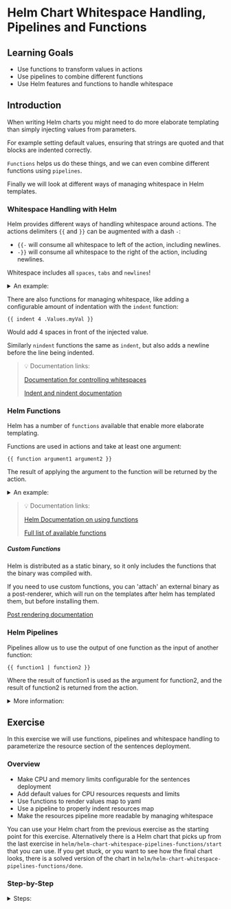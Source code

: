 # Helm Chart Whitespace Handling, Pipelines and Functions

## Learning Goals

- Use functions to transform values in actions
- Use pipelines to combine different functions
- Use Helm features and functions to handle whitespace

## Introduction

When writing Helm charts you might need to do more elaborate templating than simply injecting values from parameters.

For example setting default values, ensuring that strings are quoted and that blocks are indented correctly.

`Functions` helps us do these things, and we can even combine different functions using `pipelines`.

Finally we will look at different ways of managing whitespace in Helm templates.

### Whitespace Handling with Helm

Helm provides different ways of handling whitespace around actions.
The actions delimiters `{{` and `}}` can be augmented with a dash `-`:
- `{{-` will consume all whitespace to left of the action, including newlines.
- `-}}` will consume all whitespace to the right of the action, including newlines.

Whitespace includes all `spaces`, `tabs` and `newlines`!

<details>
<summary>An example:</summary>

```
PRE
  {{- "mytext" -}}
    POST
```

Would render to:
```
PREmytextPOST
```

Because all of the whitespace around the action will be consumed by the `{{-` and `-}}`, until non-whitespace characters are encountered.
</details>

There are also functions for managing whitespace, like adding a configurable amount of indentation with the `indent` function:

```
{{ indent 4 .Values.myVal }}
```

Would add 4 spaces in front of the injected value.

Similarly `nindent` functions the same as `indent`, but also adds a newline before the line being indented.

> :bulb: Documentation links:
>
>[Documentation for controlling whitespaces](https://helm.sh/docs/chart_template_guide/control_structures/#controlling-whitespace)
>
>[Indent and nindent documentation](https://helm.sh/docs/chart_template_guide/function_list/#indent)

### Helm Functions

Helm has a number of `functions` available that enable more elaborate templating.

Functions are used in actions and take at least one argument:

```
{{ function argument1 argument2 }}
```

The result of applying the argument to the function will be returned by the action.

<details>
<summary>An example:</summary>

A useful and simple example of a function could be to add quotes to a string:

```yaml
shouldBeAString: {{ quote .Values.myString }}
```

We assume that `myString=FooBar`, thus the result of the function will be `shouldBeAString: "FooBar"`.

</details>

> :bulb: Documentation links:
>
> [Helm Documentation on using functions](https://helm.sh/docs/chart_template_guide/functions_and_pipelines/#helm)
>
> [Full list of available functions](https://helm.sh/docs/chart_template_guide/function_list/)

##### Custom Functions

Helm is distributed as a static binary, so it only includes the functions that the binary was compiled with.

If you need to use custom functions, you can 'attach' an external binary as a post-renderer, which will run on the templates after helm has templated them, but before installing them.

[Post rendering documentation](https://helm.sh/docs/topics/advanced/#post-rendering)

### Helm Pipelines

Pipelines allow us to use the output of one function as the input of another function:

```
{{ function1 | function2 }}
```

Where the result of function1 is used as the argument for function2, and the result of function2 is returned from the action.

<details>
<summary>More information:</summary>

Pipelines are written using the "pipe" character `|`.

We can rewrite our quoting example above with a pipeline:

```yaml
shouldBeAString: {{ .Values.myString | quote }}
```

> :bulb: Referencing a value is actually an implicit function!

Which will produce the exact same result.

We can use as many functions as we want to in a pipeline.

For example if we wanted to make sure that our string only contains lower case characters, we can use the `lower` function in our pipeline:

```yaml
shouldBeALowerCaseString: {{ .Values.myString | lower | quote }}
```

Which would first change the value of `myString=FooBar` to lowercase, and then add quotes.

The result would be: `shouldBeALowerCaseString: "foobar"`

> :bulb: Documentation links:
>
> [Documentation on using pipelines](https://helm.sh/docs/chart_template_guide/functions_and_pipelines/#pipelines)

</details>

## Exercise

In this exercise we will use functions, pipelines and whitespace handling to parameterize the resource section of the sentences deployment.

### Overview

- Make CPU and memory limits configurable for the sentences deployment
- Add default values for CPU resources requests and limits
- Use functions to render values map to yaml
- Use a pipeline to properly indent resources map
- Make the resources pipeline more readable by managing whitespace

You can use your Helm chart from the previous exercise as the starting point for this exercise.
Alternatively there is a Helm chart that picks up from the last exercise in `helm/helm-chart-whitespace-pipelines-functions/start` that you can use.
If you get stuck, or you want to see how the final chart looks, there is a solved version of the chart in `helm/helm-chart-whitespace-pipelines-functions/done`.

### Step-by-Step

<details>
<summary>Steps:</summary>

**Make CPU and Memory Limits Configurable for the Sentences Deployment**

So far our sentences deployment has a hard-coded definition of each pods resource limits, in this case the CPU request and the CPU limit:

<details>
<summary>:bulb: What is the difference between resource requests and limits?</summary>
In kubernetes each deployment can specify a request for a number resources to be allocated for a given pod.

This is used by the scheduler to ensure that there are enough resources available on a given node to run the pod.

For CPU this is specified as a decimal, where `1.0` is one CPU core.

The limit key specifies the maximum of a resource a pod may consume, and can be set to the same as the request, or higher to allow for the pod to consume more resources if needed.

For CPU, when a pod reaches it's limit, it will be throttled, if a pod reaches it's memory limit, it will be stopped, so configure these wisely!

You can read more about it in the Kubernetes [documentation](https://kubernetes.io/docs/concepts/configuration/manage-resources-containers/).
</details>

```yaml
apiVersion: apps/v1
kind: Deployment
...
spec:
  ...
  template:
    ...
    spec:
      containers:
      - ...
        resources:
          requests:
            cpu: 0.25
          limits:
            cpu: 0.25
```

Let's make the CPU request and limit configurable, we learned in the last exercise to use `actions` to accomplish this:

- Change your `sentences-deployment.yaml` to have parameterized CPU resource requests and limits like below.

```yaml
apiVersion: apps/v1
kind: Deployment
...
spec:
  ...
  template:
    ...
    spec:
      containers:
      - ...
        resources:
          requests:
            cpu: {{ .Values.sentences.cpuRequest }}
          limits:
            cpu: {{ .Values.sentences.cpuLimit }}
```

Check that your parameters are working:

```sh
$ helm template sentence-app --show-only templates/sentences-deployment.yaml --set sentences.cpuRequest=0.25 --set sentences.cpuLimit=0.5
# Source: sentence-app/templates/sentences-deployment.yaml
apiVersion: apps/v1
kind: Deployment
...
spec:
  ...
  template:
    ...
    spec:
      containers:
      - ...
        resources:
          requests:
            cpu: 0.25
          limits:
            cpu: 0.5
```

**Add Default Values for CPU Resources Requests and Limits**

Maybe we don't always know what kind of limitations we want to put on our pods, but declaring a value like we do above means that we **have** to provide a value to render the template.

Luckily we can use the `default` [function](https://helm.sh/docs/chart_template_guide/function_list/#default) to specify a default value for our values:

```
{{ default "defaultValue" .optionalValue }}
```

Change your sentences deployment to use the `default` function:

```yaml
apiVersion: apps/v1
kind: Deployment
...
spec:
  ...
  template:
    ...
    spec:
      containers:
      - ...
        resources:
          requests:
            cpu: {{ default 0.50 .Values.sentences.cpuRequest }}
          limits:
            cpu: {{ default 0.75 .Values.sentences.cpuLimit }}
```

Now try to render the template again, without specifying any argument for the values:

```sh
$ helm template sentence-app --show-only templates/sentences-deployment.yaml
# Source: sentence-app/templates/sentences-deployment.yaml
apiVersion: apps/v1
kind: Deployment
...
spec:
  ...
  template:
    ...
    spec:
      containers:
      - ...
        resources:
          requests:
            cpu: 0.50
          limits:
            cpu: 0.75
```

**Use Functions to Render Values Map to Yaml**

But what about memory requests and limits?

We could simply add parameterized, defaulted values for memory limits and requests:

```yaml
resources:
  requests:
    cpu: {{ default 0.50 .Values.sentences.cpuRequest }}
    memory: {{ default "100Mi" .Values.sentences.memoryRequest }}
  limits:
    cpu: {{ default 0.75 .Values.sentences.cpuLimit }}
    memory: {{ default "500Mi" .Values.sentences.memoryLimit }}
```

This is getting a bit hard to read, also we would be enforcing these defaults on anyone who installed the chart, thinking it might use the cluster defined resource request and limit defaults.

So instead let's make the entire `resources` map parameterized, but only for the values that are provided by the user.

- Add CPU resource values to our `values.yaml`:

```yaml
sentences:
  ...
  resources:
    requests:
      cpu: 0.25
    limits:
      cpu: 0.50
```

- Modify our `templates/sentences-deployment.yaml`:

```yaml
apiVersion: apps/v1
kind: Deployment
...
spec:
  ...
  template:
    ...
    spec:
      containers:
      - ...
        resources:
          {{ .Values.sentences.resources }}
```

Sadly this doesn't quite do what we want to do, if we try to render the template:

```sh
$ helm template sentence-app --show-only templates/sentences-deployment.yaml
# Source: sentence-app/templates/sentences-deployment.yaml
apiVersion: apps/v1
kind: Deployment
...
spec:
  ...
  template:
    ...
    spec:
      containers:
      - ...
        resources:
          map[limits:map[cpu:0.5] requests:map[cpu:0.25]]
```

Helm helpfully attempts to insert our `resources` map from the values file, but inserts it as a golang map of maps, which we cant use.

Fortunately we can use the `toYaml` function to render the golang map as yaml:

```yaml
apiVersion: apps/v1
kind: Deployment
...
spec:
  ...
  template:
    ...
    spec:
      containers:
      - ...
        resources:
          {{ toYaml .Values.sentences.resources }}
```

- Add the `toYaml` function to the action like shown above
- Render the template:

```sh
$ helm template sentence-app --show-only templates/sentences-deployment.yaml
# Source: sentence-app/templates/sentences-deployment.yaml
apiVersion: apps/v1
kind: Deployment
...
spec:
  ...
  template:
    ...
    spec:
      containers:
      - ...
        resources:
          limits:
  cpu: 0.5
requests:
  cpu: 0.25
```

It looks better, the `resources` map from the values file is rendered as proper yaml, but the indentation is not correct.

**Use a Pipeline to Properly Indent Resources Map**

To fix the indentation we can use the `indent` function to add a number of spaces in front of our rendered yaml.

That means we have to take the result of our `toYaml` function and use it as the input of the `indent` function, so we will use a pipeline:

```
{{ toYaml .Values.sentences.resources | indent 10 }}
```

Let's edit our sentences deployment:

```yaml
apiVersion: apps/v1
kind: Deployment
...
spec:
  ...
  template:
    ...
    spec:
      containers:
      - ...
        resources:
{{ toYaml .Values.sentences.resources | indent 10 }}
```

> :bulb: Notice that we remove all indentation in front of our action, as the `indent` function will handle creating all of the required whitespace.

> :bulb: The 10 argument for the indent function is the number of characters to indent using spaces.
> Your text editor likely has a character counter to allow you to see how many characters on the current line your caret is at, otherwise you can simply count the number spaces the block would have been indented.

Now let's try to render the template again:

```sh
$ helm template sentence-app --show-only templates/sentences-deployment.yaml
# Source: sentence-app/templates/sentences-deployment.yaml
apiVersion: apps/v1
kind: Deployment
...
spec:
  ...
  template:
    ...
    spec:
      containers:
      - ...
        resources:
          limits:
            cpu: 0.5
          requests:
            cpu: 0.25
```

Success! Our resources are now properly formatted and indented.

**Make the Resources Pipeline more Readable by Managing Whitespace**

While the resources parameterization we have created so far works, it looks a bit odd without any indentation in the `templates/sentences-deployment.yaml`.
We can fix that by controlling the whitespaces with functions.

- change the first function call to `toYaml` to a pipeline:

```yaml
{{ .Values.sentences.resources | toYaml | indent 10 }}
```

This is stylistic change, and produces the exact same result.
The pipeline syntax seems to be preferred, but you can use whichever style you prefer.

Next we use a `{{-` to consume all whitespace to the left of the action.

- Change the action adding the whitespace handling in the beginning like the example below:

```
{{- .Values.sentences.resources | toYaml | indent 10 }}
```

> :bulb: rendering this will result in an error because newlines are also considered "whitespace".
> This means that there will **not be any whitespace** before our rendered resource map, so we need to add a newline.

We can add a newline before our indented block by using the `nindent` function instead of the `indent` function.

Since we add the newline and all of the whitespace with functions, we can write the action at the logical indentation in the template yaml.

- Change the `indent` function to `nindent` like the example below

```yaml
apiVersion: apps/v1
kind: Deployment
...
spec:
  ...
  template:
    ...
    spec:
      containers:
      - ...
        resources:
          {{- .Values.sentences.resources | toYaml | nindent 10 }}
```

- Test that it works by letting Helm render it: `helm template sentence-app --show-only templates/sentences-deployment.yaml`

The resulting template is much cleaner and easier to read.

- Try to add memory specifications to your `values.yaml`:

```yaml
sentences:
  ...
  resources:
    requests:
      cpu: 0.25
      memory: "100Mi"
    limits:
      cpu: 0.50
      memory: "500Mi"
```

- And render the template:

```sh
$ helm template sentence-app --show-only templates/sentences-deployment.yaml
# Source: sentence-app/templates/sentences-deployment.yaml
apiVersion: apps/v1
kind: Deployment
...
spec:
  ...
  template:
    ...
    spec:
      containers:
      - ...
        resources:
          limits:
            cpu: 0.5
            memory: 500Mi
          requests:
            cpu: 0.25
            memory: 100Mi
```

And we can see that the memory specifications are injected correctly!

</details>
